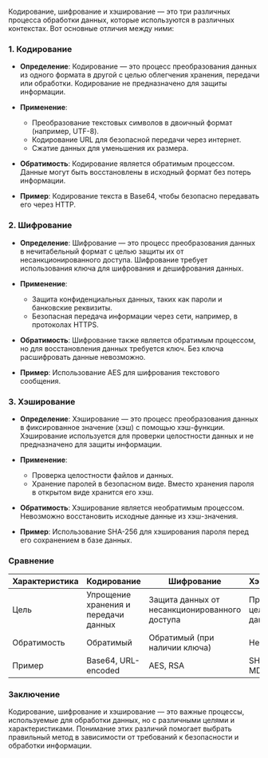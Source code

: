 Кодирование, шифрование и хэширование — это три различных процесса обработки данных, которые используются в различных контекстах. Вот основные отличия между ними:

### 1. Кодирование

- **Определение**: Кодирование — это процесс преобразования данных из одного формата в другой с целью облегчения хранения, передачи или обработки. Кодирование не предназначено для защиты информации.
  
- **Применение**:
  - Преобразование текстовых символов в двоичный формат (например, UTF-8).
  - Кодирование URL для безопасной передачи через интернет.
  - Сжатие данных для уменьшения их размера.
  
- **Обратимость**: Кодирование является обратимым процессом. Данные могут быть восстановлены в исходный формат без потерь информации.

- **Пример**: Кодирование текста в Base64, чтобы безопасно передавать его через HTTP.

### 2. Шифрование

- **Определение**: Шифрование — это процесс преобразования данных в нечитабельный формат с целью защиты их от несанкционированного доступа. Шифрование требует использования ключа для шифрования и дешифрования данных.

- **Применение**:
  - Защита конфиденциальных данных, таких как пароли и банковские реквизиты.
  - Безопасная передача информации через сети, например, в протоколах HTTPS.
  
- **Обратимость**: Шифрование также является обратимым процессом, но для восстановления данных требуется ключ. Без ключа расшифровать данные невозможно.

- **Пример**: Использование AES для шифрования текстового сообщения.

### 3. Хэширование

- **Определение**: Хэширование — это процесс преобразования данных в фиксированное значение (хэш) с помощью хэш-функции. Хэширование используется для проверки целостности данных и не предназначено для защиты информации.

- **Применение**:
  - Проверка целостности файлов и данных.
  - Хранение паролей в безопасном виде. Вместо хранения пароля в открытом виде хранится его хэш.
  
- **Обратимость**: Хэширование является необратимым процессом. Невозможно восстановить исходные данные из хэш-значения.

- **Пример**: Использование SHA-256 для хэширования пароля перед его сохранением в базе данных.

### Сравнение

| Характеристика  | Кодирование                | Шифрование                     | Хэширование                      |
|------------------|---------------------------|--------------------------------|----------------------------------|
| Цель             | Упрощение хранения и передачи данных | Защита данных от несанкционированного доступа | Проверка целостности данных     |
| Обратимость      | Обратимый                 | Обратимый (при наличии ключа) | Необратимый                     |
| Пример           | Base64, URL-encoded       | AES, RSA                       | SHA-256, MD5                    |

### Заключение

Кодирование, шифрование и хэширование — это важные процессы, используемые для обработки данных, но с различными целями и характеристиками. Понимание этих различий помогает выбрать правильный метод в зависимости от требований к безопасности и обработки информации.